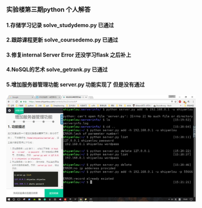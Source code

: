 ### 实验楼第三期python 个人解答
#### 1.存储学习记录 solve_studydemo.py  已通过
#### 2.跟踪课程更新 solve_coursedemo.py 已通过
#### 3.修复internal Server Error 还没学习flask 之后补上
#### 4.NoSQL的艺术 solve_getrank.py	已通过
#### 5.增加服务器管理功能 server.py   功能实现了 但是没有通过
![](./img/screen.png)